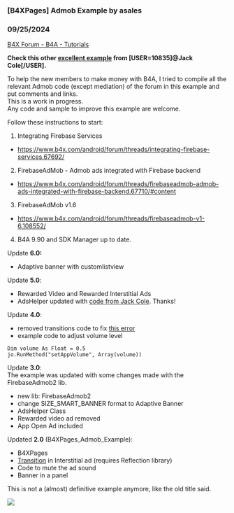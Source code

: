 ### [B4XPages] Admob Example by asales
### 09/25/2024
[B4X Forum - B4A - Tutorials](https://www.b4x.com/android/forum/threads/113586/)

**Check this other [excellent example](https://www.b4x.com/android/forum/threads/adshelper-extension-for-traditional-b4a-apps-more.131798/#content) from [USER=10835]@Jack Cole[/USER].**  
  
To help the new members to make money with B4A, I tried to compile all the relevant Admob code (except mediation) of the forum in this example and put comments and links.  
This is a work in progress.  
Any code and sample to improve this example are welcome.  
  
Follow these instructions to start:  
1. Integrating Firebase Services  
- <https://www.b4x.com/android/forum/threads/integrating-firebase-services.67692/>  
2. FirebaseAdMob - Admob ads integrated with Firebase backend  
- <https://www.b4x.com/android/forum/threads/firebaseadmob-admob-ads-integrated-with-firebase-backend.67710/#content>  
3. FirebaseAdMob v1.6  
- <https://www.b4x.com/android/forum/threads/firebaseadmob-v1-6.108552/>  
4. B4A 9.90 and SDK Manager up to date.  
  
Update **6.0:**  
- Adaptive banner with customlistview  
  
Update **5.0**:  
- Rewarded Video and Rewarded Interstitial Ads  
- AdsHelper updated with [code from Jack Cole](https://www.b4x.com/android/forum/threads/adshelper-extension-for-traditional-b4a-apps-more.131798/#content). Thanks!  
  
Update **4.0**:  
- removed transitions code to fix [this error](https://www.b4x.com/android/forum/threads/solved-error-in-interstitial-ad-button-in-b4xpages-admob-example.146662/)  
- example code to adjust volume level  

```B4X
Dim volume As Float = 0.5  
jo.RunMethod("setAppVolume", Array(volume))
```

  
  
Update **3.0**:  
The example was updated with some changes made with the FirebaseAdmob2 lib.  
- new lib: FirebaseAdmob2  
- change SIZE\_SMART\_BANNER format to Adaptive Banner  
- AdsHelper Class  
- Rewarded video ad removed  
- App Open Ad included  
  
Updated **2.0** (B4XPages\_Admob\_Example):  
- B4XPages  
- [Transition](https://www.b4x.com/android/forum/threads/custom-transitions-between-activities.15065/#content) in Interstitial ad (requires Reflection library)  
- Code to mute the ad sound  
- Banner in a panel  
  
This is not a (almost) definitive example anymore, like the old title said.  
  
![](https://www.b4x.com/android/forum/attachments/144248)